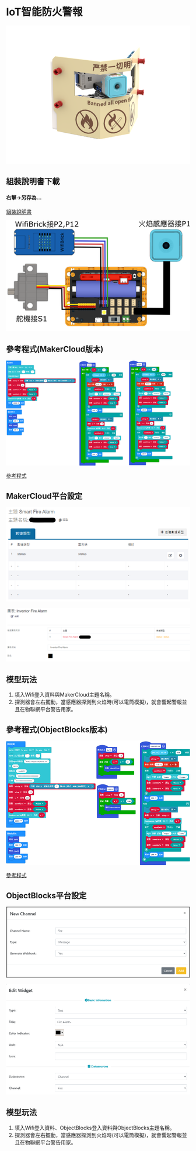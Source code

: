# IoT智能防火警報

![](./images/firealarm.png)

## 組裝說明書下載

#### 右擊->另存為...

[組裝說明書](./images/firealarm.pdf)

![](./images/firealarm_wire.png)

## 參考程式(MakerCloud版本)

![](./images/firealarm_code.png)

[參考程式](https://makecode.microbit.org/_h0qb5PCtjhAV)

## MakerCloud平台設定

![](./images/fire_makercloud1.png)

![](./images/fire_makercloud2.png)

## 模型玩法

1. 填入Wifi登入資料與MakerCloud主題名稱。
2. 探測器會左右擺動，當感應器探測到火焰時(可以電筒模擬)，就會響起警報並且在物聯網平台警告用家。

## 參考程式(ObjectBlocks版本)

![](./images/firealarm_code_objectblock.png)

[參考程式](https://makecode.microbit.org/_f9vErLVbc57d)

## ObjectBlocks平台設定

![](./images/fire_objectblocks1.png)

![](./images/fire_objectblocks2.png)

## 模型玩法

1. 填入Wifi登入資料、ObjectBlocks登入資料與ObjectBlocks主題名稱。
2. 探測器會左右擺動，當感應器探測到火焰時(可以電筒模擬)，就會響起警報並且在物聯網平台警告用家。

